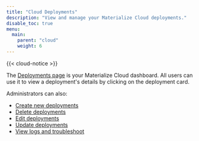 ```yaml
---
title: "Cloud Deployments"
description: "View and manage your Materialize Cloud deployments."
disable_toc: true
menu:
  main:
    parent: "cloud"
    weight: 6
---
```


{{< cloud-notice >}}

The [Deployments page](http://cloud.materialize.com/deployments) is your Materialize Cloud dashboard. All users can use it to view a deployment's details by clicking on the deployment card.

Administrators can also:

* [Create new deployments](../create-deployments)
* [Delete deployments](../delete-deployments)
* [Edit deployments](../administer-workspace)
* [Update deployments](../update-deployments)
* [View logs and troubleshoot](../troubleshoot-cloud)
